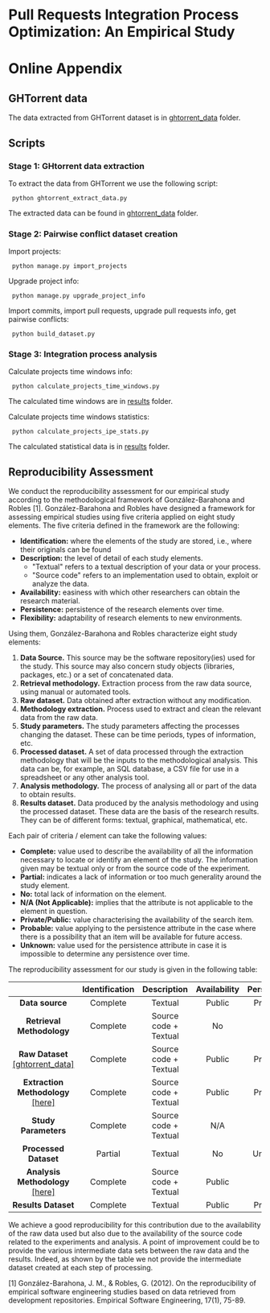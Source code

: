 # Pull Requests Integration Process Optimization: An Empirical Study

# Online Appendix

## GHTorrent data

The data extracted from GHTorrent dataset is in [ghtorrent_data](https://github.com/aolmedo/pull-request-conflicts/tree/main/ghtorrent_data) folder.

## Scripts

### Stage 1: GHtorrent data extraction

To extract the data from GHTorrent we use the following script:

     python ghtorrent_extract_data.py

The extracted data can be found in [ghtorrent_data](https://github.com/aolmedo/pull-request-conflicts/tree/main/ghtorrent_data) folder.

### Stage 2: Pairwise conflict dataset creation

Import projects:

     python manage.py import_projects

Upgrade project info:

     python manage.py upgrade_project_info

Import commits, import pull requests, upgrade pull requests info, get pairwise conflicts:

     python build_dataset.py

### Stage 3: Integration process analysis

Calculate projects time windows info:

     python calculate_projects_time_windows.py

The calculated time windows are in [results](https://github.com/aolmedo/pull-request-conflicts/blob/main/results/projects_time_windows.csv) folder.

Calculate projects time windows statistics:

     python calculate_projects_ipe_stats.py

The calculated statistical data is in [results](https://github.com/aolmedo/pull-request-conflicts/blob/main/results/projects_time_windows_statistical_data.csv) folder.

## Reproducibility Assessment

We conduct the reproducibility assessment for our empirical study according to the methodological framework of González-Barahona and Robles [1]. González-Barahona and Robles have designed a framework for assessing empirical studies using five criteria applied on eight study elements. The five criteria defined in the framework are the following:

- **Identification:** where the elements of the study are stored, i.e., where their originals can be found
- **Description:** the level of detail of each study elements.
    - "Textual" refers to a textual description of your data or your process.
    - "Source code" refers to an implementation used to obtain, exploit or analyze the data.
- **Availability:** easiness with which other researchers can obtain the research material.
- **Persistence:** persistence of the research elements over time.
- **Flexibility:** adaptability of research elements to new environments.

Using them, González-Barahona and Robles characterize eight study elements:

1. **Data Source.** This source may be the software repository(ies) used for the study. This source may also concern study objects (libraries, packages, etc.) or a set of concatenated data.
2.  **Retrieval methodology.** Extraction process from the raw data source, using manual or automated tools.
3.  **Raw dataset.** Data obtained after extraction without any modification.
4.  **Methodology extraction.** Process used to extract and clean the relevant data from the raw data.
5.  **Study parameters.** The study parameters affecting the processes changing the dataset. These can be time periods, types of information, etc.
6.  **Processed dataset.** A set of data processed through the extraction methodology that will be the inputs to the methodological analysis. This data can be, for example, an SQL database, a CSV file for use in a spreadsheet or any other analysis tool.
7.  **Analysis methodology.** The process of analysing all or part of the data to obtain results.
8.  **Results dataset.** Data produced by the analysis methodology and using the processed dataset. These data are the basis of the research results. They can be of different forms: textual, graphical, mathematical, etc.

Each pair of criteria / element can take the following values:

-  **Complete:** value used to describe the availability of all the information necessary to locate or identify an element of the study. The information given may be textual only or from the source code of the experiment.
- **Partial:** indicates a lack of information or too much generality around the study element.
- **No:** total lack of information on the element.
- **N/A (Not Applicable):** implies that the attribute is not applicable to the element in question.
- **Private/Public:** value characterising the availability of the search item.
- **Probable:** value applying to the persistence attribute in the case where there is a possibility that an item will be available for future access.
- **Unknown:** value used for the persistence attribute in case it is impossible to determine any persistence over time.

The reproducibility assessment for our study is given in the following table:


|                            | **Identification** |    **Description**    | **Availability** | **Persistence** | **Flexibility** |
|:--------------------------:|:------------------:|:---------------------:|:----------------:|:---------------:|:---------------:|
| **Data source**            |      Complete      |        Textual        |      Public      |     Probable    |       N/A       |
| **Retrieval Methodology**  |      Complete      | Source code + Textual |        No        |       N/A       |       N/A       |
| **Raw Dataset** [[ghtorrent_data]](https://github.com/aolmedo/pull-request-conflicts/tree/main/ghtorrent_data)            |      Complete      | Source code + Textual |      Public      |     Probable    |     Partial     |
| **Extraction Methodology** [[here]](https://github.com/aolmedo/pull-request-conflicts/tree/main/)|      Complete      | Source code + Textual |      Public      |     Probable    |        No       |
| **Study Parameters**       |      Complete      | Source code + Textual |        N/A       |       N/A       |       N/A       |
| **Processed Dataset**      |       Partial      |        Textual        |        No        |     Unknown     |       N/A       |
| **Analysis Methodology** [[here]](https://github.com/aolmedo/pull-request-conflicts/tree/main/) |      Complete      | Source code + Textual |      Public      |       N/A       |       N/A       |
| **Results Dataset**        |      Complete      |        Textual        |      Public      |     Probable    |       N/A       |


We achieve a good reproducibility for this contribution due to the availability of the raw data used but also due to the availability of the source code related to the experiments and analysis. A point of improvement could be to provide the various intermediate data sets between the raw data and the results. Indeed, as shown by the table we not provide the intermediate dataset created at each step of processing.

[1] González-Barahona, J. M., & Robles, G. (2012). On the reproducibility of empirical software engineering studies based on data retrieved from development repositories. Empirical Software Engineering, 17(1), 75-89.

